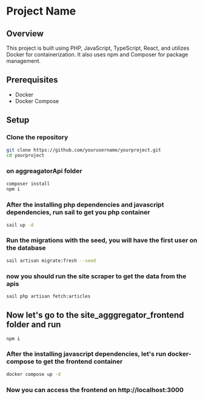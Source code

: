# Project Name

## Overview
This project is built using PHP, JavaScript, TypeScript, React, and utilizes Docker for containerization. It also uses npm and Composer for package management.

## Prerequisites
- Docker
- Docker Compose


## Setup

### Clone the repository
```sh
git clone https://github.com/yourusername/yourproject.git
cd yourproject
```

### on aggreagatorApi folder
```sh
composer install
npm i
```

### After the installing php dependencies and javascript dependencies, run sail to get you php container
```sh
sail up -d
```

### Run the migrations with the seed, you will have the first user on the database 
```sh
sail artisan migrate:fresh --seed
```

### now you should run the site scraper to get the data from the apis
```sh
sail php artisan fetch:articles
```

## Now let's go to the site_agggregator_frontend folder and run
```sh
npm i
```

### After the installing javascript dependencies, let's run docker-compose to get the frontend container
```sh
docker compose up -d
```

### Now you can access the frontend on http://localhost:3000

